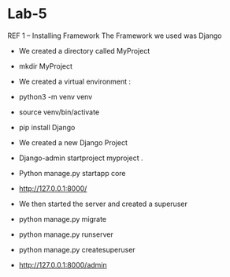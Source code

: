 # Lab-5

REF 1 – Installing Framework
The Framework we used was Django
-	We created a directory called MyProject
- mkdir MyProject


-	We created a virtual environment :
- python3 -m venv venv
- source venv/bin/activate
- pip install Django


-	We created a new Django Project
- Django-admin startproject myproject .
- Python manage.py startapp core
- http://127.0.0.1:8000/

-	We then started the server and created a superuser
- python manage.py migrate
- python manage.py runserver
- python manage.py createsuperuser
- http://127.0.0.1:8000/admin
